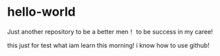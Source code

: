 # hello-world
Just another repository
to be a better men！
to be success in my caree!

this just for test what iam learn this morning!
i know how to use github!
